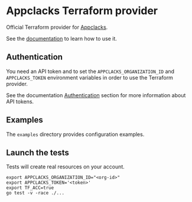 # Appclacks Terraform provider

Official Terraform provider for [Appclacks](https://appclacks.com/).

See the [documentation](https://registry.terraform.io/providers/appclacks/appclacks/latest/docs) to learn how to use it.

## Authentication

You need an API token and to set the `APPCLACKS_ORGANIZATION_ID` and `APPCLACKS_TOKEN` environment variables in order to use the Terraform provider.

See the documentation [Authentication](https://www.doc.appclacks.com/getting-started/index.html#authentication) section for more information about API tokens.

## Examples

The `examples` directory provides configuration examples.

## Launch the tests

Tests will create real resources on your account.

```
export APPCLACKS_ORGANIZATION_ID="<org-id>"
export APPCLACKS_TOKEN='<token>'
export TF_ACC=true
go test -v -race ./...
```

